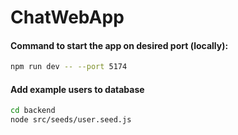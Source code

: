 # ChatWebApp

#### Command to start the app on desired port (locally):

```sh
npm run dev -- --port 5174
```

#### Add example users to database

```sh
cd backend
node src/seeds/user.seed.js
```
